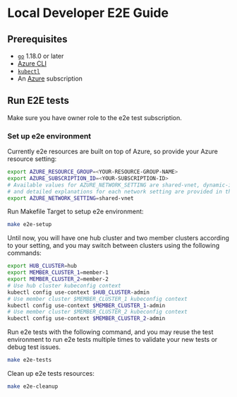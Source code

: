 # Local Developer E2E Guide

## Prerequisites

- [`go`](https://golang.org/dl) 1.18.0 or later
- [Azure CLI](https://docs.microsoft.com/en-us/cli/azure/)
- [`kubectl`](https://kubernetes.io/docs/tasks/tools/install-kubectl/)
- An [Azure](https://azure.microsoft.com/en-us/) subscription

## Run E2E tests

Make sure you have owner role to the e2e test subscription.

### Set up e2e environment

Currently e2e resources are built on top of Azure, so provide your Azure resource setting:

```bash
export AZURE_RESOURCE_GROUP=<YOUR-RESOURCE-GROUP-NAME>
export AZURE_SUBSCRIPTION_ID=<YOUR-SUBSCRIPTION-ID>
# Available values for AZURE_NETWORK_SETTING are shared-vnet, dynamic-ip-allocation and peered-vnet,
# and detailed explanations for each network setting are provided in the scripts under folder "test/scripts".
export AZURE_NETWORK_SETTING=shared-vnet
```

Run Makefile Target to setup e2e environment:

```bash
make e2e-setup
```

Until now, you will have one hub cluster and two member clusters according to your setting, and you may switch between clusters using the following commands:

```bash
export HUB_CLUSTER=hub
export MEMBER_CLUSTER_1=member-1
export MEMBER_CLUSTER_2=member-2
# Use hub cluster kubeconfig context
kubectl config use-context $HUB_CLUSTER-admin
# Use member cluster $MEMBER_CLUSTER_1 kubeconfig context
kubectl config use-context $MEMBER_CLUSTER_1-admin
# Use member cluster $MEMBER_CLUSTER_2 kubeconfig context
kubectl config use-context $MEMBER_CLUSTER_2-admin
```

Run e2e tests with the following command, and you may reuse the test environment to run e2e tests multiple times to validate your new tests or debug test issues.

```bash
make e2e-tests
```

Clean up  e2e tests resources:

```bash
make e2e-cleanup
```
